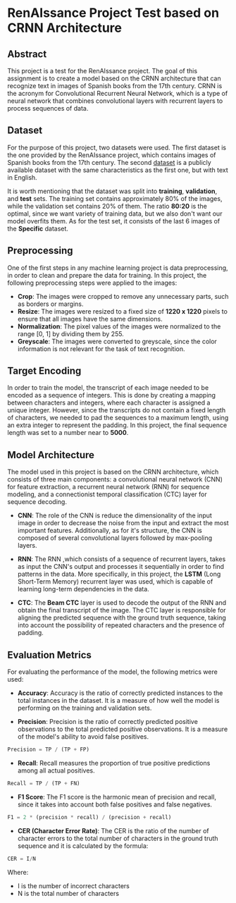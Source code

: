 # RenAIssance Project Test based on CRNN Architecture

## Abstract

This project is a test for the RenAIssance project. The goal of this assignment is to create a model based on the CRNN architecture that can recognize text in images of Spanish books from the 17th century. CRNN is the acronym for Convolutional Recurrent Neural Network, which is a type of neural network that combines convolutional layers with recurrent layers to process sequences of data.

## Dataset

For the purpose of this project, two datasets were used. The first dataset is the one provided by the RenAIssance project, which contains images of Spanish books from the 17th century. The second [dataset](https://github.com/PedroBarcha/old-books-dataset) is a publicly available dataset with the same characteristics as the first one, but with text in English.

It is worth mentioning that the dataset was split into **training**, **validation**, and **test** sets. The training set contains approximately 80% of the images, while the validation set contains 20% of them. The ratio **80:20** is the optimal, since we want variety of training data, but we also don't want our model overfits them. As for the test set, it consists of the last 6 images of the **Specific** dataset.


## Preprocessing
One of the first steps in any machine learning project is data preprocessing, in order to clean and prepare the data for training. In this project, the following preprocessing steps were applied to the images:

* **Crop**: The images were cropped to remove any unnecessary parts, such as borders or margins.
* **Resize**: The images were resized to a fixed size of **1220 x 1220** pixels to ensure that all images have the same dimensions.
* **Normalization**: The pixel values of the images were normalized to the range [0, 1] by dividing them by 255.
* **Greyscale**: The images were converted to greyscale, since the color information is not relevant for the task of text recognition.

## Target Encoding
In order to train the model, the transcript of each image needed to be encoded as a sequence of integers. This is done by creating a mapping between characters and integers, where each character is assigned a unique integer. However, since the transcripts do not contain a fixed length of characters, we needed to pad the sequences to a maximum length, using an extra integer to represent the padding. In this project, the final sequence length was set to a number near to **5000**.

## Model Architecture
The model used in this project is based on the CRNN architecture, which consists of three main components: a convolutional neural network (CNN) for feature extraction, a recurrent neural network (RNN) for sequence modeling, and a connectionist temporal classification (CTC) layer for sequence decoding.

* **CNN**: The role of the CNN is reduce the dimensionality of the input image in order to decrease the noise from the input and extract the most important features. Additionally, as for it's structure, the CNN is composed of several convolutional layers followed by max-pooling layers.

* **RNN**: The RNN ,which consists of a sequence of recurrent layers, takes as input the CNN's output and processes it sequentially in order to find patterns in the data. More specifically, in this project, the **LSTM** (Long Short-Term Memory) recurrent layer was used, which is capable of learning long-term dependencies in the data.

* **CTC**: The **Beam CTC** layer is used to decode the output of the RNN and obtain the final transcript of the image. The CTC layer is responsible for aligning the predicted sequence with the ground truth sequence, taking into account the possibility of repeated characters and the presence of padding.

## Evaluation Metrics

For evaluating the performance of the model, the following metrics were used:

* **Accuracy**: Accuracy is the ratio of correctly predicted instances to the total instances in the dataset. It is a measure of how well the model is performing on the training and validation sets.

* **Precision**: Precision is the ratio of correctly predicted positive observations to the total predicted positive observations. It is a measure of the model's ability to avoid false positives.

```python
Precision = TP / (TP + FP)
```

* **Recall**: Recall measures the proportion of true positive predictions among all actual positives.

```python
Recall = TP / (TP + FN)
```


* **F1 Score**: The F1 score is the harmonic mean of precision and recall, since it takes into account both false positives and false negatives. 

```python
F1 = 2 * (precision * recall) / (precision + recall)
```

* **CER (Character Error Rate)**: The CER is the ratio of the number of character errors to the total number of characters in the ground truth sequence and it is calculated by the formula:

```python
CER = I/N
```

Where:
- I is the number of incorrect characters
- N is the total number of characters 